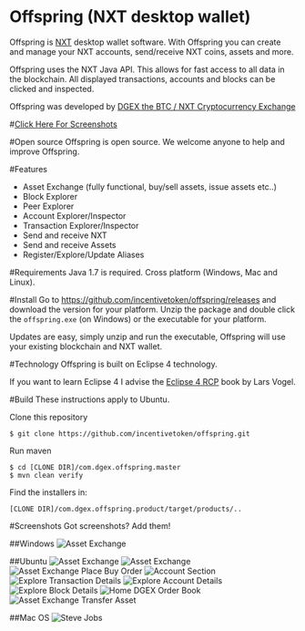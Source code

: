 Offspring (NXT desktop wallet)
==============================

Offspring is [NXT](http://www.nxtcrypto.org/) desktop wallet software. With Offspring you can create and manage your NXT accounts, send/receive NXT coins, assets and more.

Offspring uses the NXT Java API. This allows for fast access to all data in the blockchain. All displayed transactions, accounts and blocks can be clicked and inspected.

Offspring was developed by [DGEX the BTC / NXT Cryptocurrency Exchange](http://dgex.com/)

#[Click Here For Screenshots](#screenshots)

#Open source
Offspring is open source. We welcome anyone to help and improve Offspring.

#Features
* Asset Exchange (fully functional, buy/sell assets, issue assets etc..)
* Block Explorer
* Peer Explorer
* Account Explorer/Inspector
* Transaction Explorer/Inspector
* Send and receive NXT
* Send and receive Assets
* Register/Explore/Update Aliases

#Requirements
Java 1.7 is required. Cross platform (Windows, Mac and Linux).

#Install
Go to https://github.com/incentivetoken/offspring/releases and download the version for your platform. Unzip the package and double click the `offspring.exe` (on Windows) or the executable for your platform. 

Updates are easy, simply unzip and run the executable, Offspring will use your existing  blockchain and NXT wallet.

#Technology
Offspring is built on Eclipse 4 technology.

If you want to learn Eclipse 4 I advise the [Eclipse 4 RCP](http://blog.vogella.com/2013/11/22/eclipse-4-rcp-second-edition-available/) book by Lars Vogel.

#Build
These instructions apply to Ubuntu.

Clone this repository

```
$ git clone https://github.com/incentivetoken/offspring.git
```

Run maven

```
$ cd [CLONE DIR]/com.dgex.offspring.master
$ mvn clean verify
```

Find the installers in:

```
[CLONE DIR]/com.dgex.offspring.product/target/products/..
```

#Screenshots
Got screenshots? Add them!

##Windows
![Asset Exchange](http://i.imgur.com/4nBGgcZ.png)

##Ubuntu 
![Asset Exchange](http://i.imgur.com/OsFEySN.png)
![Asset Exchange](http://i.imgur.com/IjxiBrs.png)
![Asset Exchange Place Buy Order](http://i.imgur.com/s0LUPzS.png)
![Account Section](http://i.imgur.com/lP6tEaa.png)
![Explore Transaction Details](http://i.imgur.com/H1TUKIJ.png)
![Explore Account Details](http://i.imgur.com/ZOGusJ9.png)
![Explore Block Details](http://i.imgur.com/6ukMaWd.png)
![Home DGEX Order Book](http://i.imgur.com/4LIqAvd.png)
![Asset Exchange Transfer Asset](http://i.imgur.com/f2sOfiN.png)

##Mac OS
![Steve Jobs](http://i.imgur.com/FTYChP7.jpg)
